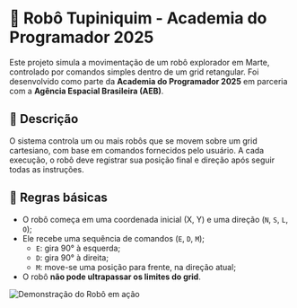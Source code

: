# 🤖 Robô Tupiniquim - Academia do Programador 2025

Este projeto simula a movimentação de um robô explorador em Marte, controlado por comandos simples dentro de um grid retangular. Foi desenvolvido como parte da **Academia do Programador 2025** em parceria com a **Agência Espacial Brasileira (AEB)**.

## 🧭 Descrição

O sistema controla um ou mais robôs que se movem sobre um grid cartesiano, com base em comandos fornecidos pelo usuário. A cada execução, o robô deve registrar sua posição final e direção após seguir todas as instruções.

## 📌 Regras básicas

- O robô começa em uma coordenada inicial (X, Y) e uma direção (`N`, `S`, `L`, `O`);
- Ele recebe uma sequência de comandos (`E`, `D`, `M`);
  - `E`: gira 90° à esquerda;
  - `D`: gira 90° à direita;
  - `M`: move-se uma posição para frente, na direção atual;
- O robô **não pode ultrapassar os limites do grid**.

![Demonstração do Robô em ação](https://i.imgur.com/fJiBeFG.gif)
